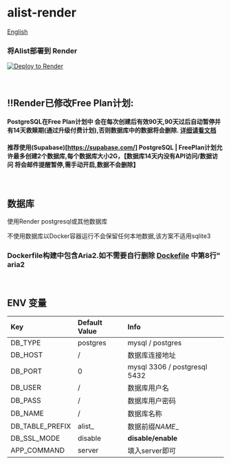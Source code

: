 # alist-render
[English](./README.md)
### 将Alist部署到 Render
[![Deploy to Render](https://render.com/images/deploy-to-render-button.svg)](https://render.com/deploy)

<br>

## !!Render已修改Free Plan计划:
#### PostgreSQL在Free Plan计划中 会在每次创建后有效90天,90天过后自动暂停并有14天救赎期(通过升级付费计划),否则数据库中的数据将会删除. [详细请看文档](https://render.com/docs/free#free-postgresql-databases)
#### 推荐使用(Supabase)[https://supabase.com/] PostgreSQL | FreePlan计划允许最多创建2个数据库,每个数据库大小2G，【数据库14天内没有API访问/数据访问 将会邮件提醒暂停,需手动开启,数据不会删除】

<br>

## 数据库
使用Render postgresql或其他数据库

不使用数据库以Docker容器运行不会保留任何本地数据,该方案不适用sqlite3

### Dockerfile构建中包含Aria2.如不需要自行删除 [Dockefile](https://github.com/NicoChiGu/alist-render/blob/main/Dockerfile) 中第8行" aria2

<br>

## ENV 变量
| Key | Default Value | Info |
|:---------|:---------|:---------|
| DB_TYPE | postgres | mysql / postgres |
| DB_HOST | / | 数据库连接地址 |
| DB_PORT | 0 | mysql 3306 / postgresql 5432 |
| DB_USER | / | 数据库用户名 |
| DB_PASS | / | 数据库用户密码 |
| DB_NAME | / | 数据库名称 |
| DB_TABLE_PREFIX | alist_ | 数据前缀*NAME*_ |
| DB_SSL_MODE | disable | **disable/enable** |
| APP_COMMAND | server | 填入server即可 |
